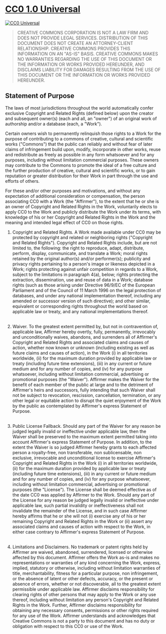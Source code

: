 # [CC0 1.0 Universal](https://creativecommons.org/publicdomain/zero/1.0/)

[![CC0 Universal](http://i.creativecommons.org/p/zero/1.0/88x31.png)](https://creativecommons.org/publicdomain/zero/1.0/)

> CREATIVE COMMONS CORPORATION IS NOT A LAW FIRM AND DOES NOT PROVIDE LEGAL SERVICES. DISTRIBUTION OF THIS DOCUMENT DOES NOT CREATE AN ATTORNEY-CLIENT RELATIONSHIP. CREATIVE COMMONS PROVIDES THIS INFORMATION ON AN "AS-IS" BASIS. CREATIVE COMMONS MAKES NO WARRANTIES REGARDING THE USE OF THIS DOCUMENT OR THE INFORMATION OR WORKS PROVIDED HEREUNDER, AND DISCLAIMS LIABILITY FOR DAMAGES RESULTING FROM THE USE OF THIS DOCUMENT OR THE INFORMATION OR WORKS PROVIDED HEREUNDER.

## Statement of Purpose

The laws of most jurisdictions throughout the world automatically confer exclusive Copyright and Related Rights (defined
below) upon the creator and subsequent owner(s) (each and all, an "owner") of an original work of authorship and/or a
database (each, a "Work").

Certain owners wish to permanently relinquish those rights to a Work for the purpose of contributing to a commons of
creative, cultural and scientific works ("Commons") that the public can reliably and without fear of later claims of
infringement build upon, modify, incorporate in other works, reuse and redistribute as freely as possible in any form
whatsoever and for any purposes, including without limitation commercial purposes. These owners may contribute to the
Commons to promote the ideal of a free culture and the further production of creative, cultural and scientific works, or
to gain reputation or greater distribution for their Work in part through the use and efforts of others.

For these and/or other purposes and motivations, and without any expectation of additional consideration or
compensation, the person associating CC0 with a Work (the "Affirmer"), to the extent that he or she is an owner of
Copyright and Related Rights in the Work, voluntarily elects to apply CC0 to the Work and publicly distribute the Work
under its terms, with knowledge of his or her Copyright and Related Rights in the Work and the meaning and intended
legal effect of CC0 on those rights.

1. Copyright and Related Rights. A Work made available under CC0 may be protected by copyright and related or
   neighboring rights ("Copyright and Related Rights"). Copyright and Related Rights include, but are not limited to,
   the following:
   the right to reproduce, adapt, distribute, perform, display, communicate, and translate a Work; moral rights retained
   by the original author(s) and/or performer(s); publicity and privacy rights pertaining to a person's image or
   likeness depicted in a Work; rights protecting against unfair competition in regards to a Work, subject to the
   limitations in paragraph 4(a), below; rights protecting the extraction, dissemination, use and reuse of data in a
   Work; database rights (such as those arising under Directive 96/9/EC of the European Parliament and of the Council of
   11 March 1996 on the legal protection of databases, and under any national implementation thereof, including any
   amended or successor version of such directive); and other similar, equivalent or corresponding rights throughout the
   world based on applicable law or treaty, and any national implementations thereof.
   <br/><br/>

2. Waiver. To the greatest extent permitted by, but not in contravention of, applicable law, Affirmer hereby overtly,
   fully, permanently, irrevocably and unconditionally waives, abandons, and surrenders all of Affirmer's Copyright and
   Related Rights and associated claims and causes of action, whether now known or unknown (including existing as well
   as future claims and causes of action), in the Work (i) in all territories worldwide, (ii) for the maximum duration
   provided by applicable law or treaty (including future time extensions), (iii) in any current or future medium and
   for any number of copies, and (iv) for any purpose whatsoever, including without limitation commercial, advertising
   or promotional purposes (the "Waiver"). Affirmer makes the Waiver for the benefit of each member of the public at
   large and to the detriment of Affirmer's heirs and successors, fully intending that such Waiver shall not be subject
   to revocation, rescission, cancellation, termination, or any other legal or equitable action to disrupt the quiet
   enjoyment of the Work by the public as contemplated by Affirmer's express Statement of Purpose.
   <br/><br/>

3. Public License Fallback. Should any part of the Waiver for any reason be judged legally invalid or ineffective under
   applicable law, then the Waiver shall be preserved to the maximum extent permitted taking into account Affirmer's
   express Statement of Purpose. In addition, to the extent the Waiver is so judged Affirmer hereby grants to each
   affected person a royalty-free, non transferable, non sublicensable, non exclusive, irrevocable and unconditional
   license to exercise Affirmer's Copyright and Related Rights in the Work (i) in all territories worldwide, (ii) for
   the maximum duration provided by applicable law or treaty (including future time extensions), (iii) in any current or
   future medium and for any number of copies, and (iv) for any purpose whatsoever, including without limitation
   commercial, advertising or promotional purposes (the "License"). The License shall be deemed effective as of the date
   CC0 was applied by Affirmer to the Work. Should any part of the License for any reason be judged legally invalid or
   ineffective under applicable law, such partial invalidity or ineffectiveness shall not invalidate the remainder of
   the License, and in such case Affirmer hereby affirms that he or she will not (i) exercise any of his or her
   remaining Copyright and Related Rights in the Work or (ii) assert any associated claims and causes of action with
   respect to the Work, in either case contrary to Affirmer's express Statement of Purpose.
   <br/><br/>

4. Limitations and Disclaimers. No trademark or patent rights held by Affirmer are waived, abandoned, surrendered,
   licensed or otherwise affected by this document. Affirmer offers the Work as-is and makes no representations or
   warranties of any kind concerning the Work, express, implied, statutory or otherwise, including without limitation
   warranties of title, merchantability, fitness for a particular purpose, non infringement, or the absence of latent or
   other defects, accuracy, or the present or absence of errors, whether or not discoverable, all to the greatest extent
   permissible under applicable law. Affirmer disclaims responsibility for clearing rights of other persons that may
   apply to the Work or any use thereof, including without limitation any person's Copyright and Related Rights in the
   Work. Further, Affirmer disclaims responsibility for obtaining any necessary consents, permissions or other rights
   required for any use of the Work. Affirmer understands and acknowledges that Creative Commons is not a party to this
   document and has no duty or obligation with respect to this CC0 or use of the Work.
   <br/><br/>


